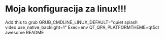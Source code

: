 # Moja konfiguracija za linux!!!

Add this to grub GRUB_CMDLINE_LINUX_DEFAULT="quiet splash video.use_native_backlight=1"
Exec=env QT_QPA_PLATFORMTHEME=qt5ct awesome
README
